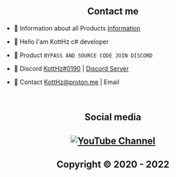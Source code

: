 <h2 align="center">Contact me</h2>


- 📌 Information about all Products [Information](https://github.com/Cloud-Official/Product)

- 👋 Hello I'am KottHz c# developer

- 🛒 Product `BYPASS AND SOURCE CODE JOIN DISCORD`

- 💬 Discord [KottHz#0190](https://discord.com/users/945260490332979251) | [Discord Server](https://discord.gg/UJUzktsWSG)

- 📧 Contact KottHz@proton.me | Email


</pre><br>

<h2 align="center">Social media</h2>

<h2 align="center"</h2>

[![YouTube Channel](https://img.shields.io/badge/-YouTube-%23282a36?style=for-the-badge&logoColor=ff0000&logo=YouTube)](https://www.youtube.com/channel/UCC6wL4tAR22RMF6gXPnGVbA)

</p>

<h2 align="center"> Copyright © 2020 - 2022  
